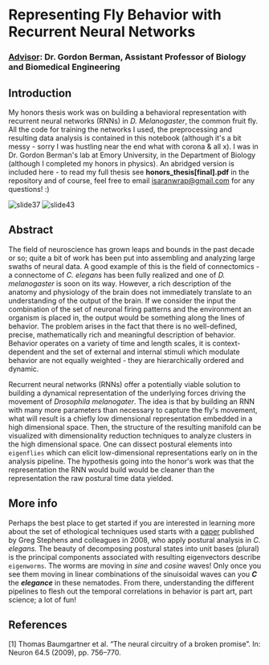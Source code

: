 
# Representing Fly Behavior with Recurrent Neural Networks 

### [Advisor](http://www.physics.emory.edu/home/people/bios/berman-gordon.html): Dr. Gordon Berman, Assistant Professor of Biology and Biomedical Engineering

## Introduction
My honors thesis work was on building a behavioral representation with recurrent neural networks (RNNs) in *D. Melanogaster*, the common fruit fly. 
All the code for training the networks I used, the preprocessing and resulting data analysis is contained in this notebook 
(although it's a bit messy - sorry I was hustling near the end what with corona & all x). I was in Dr. Gordon Berman's lab at Emory University,
in the Department of Biology (although I completed my honors in physics). An abridged version is included here - to read my full thesis see **honors_thesis[final].pdf** in the repository and of course, feel free to email isaranwrap@gmail.com for any questions! :) 

<p align=”center”>
  
![slide37](https://user-images.githubusercontent.com/30949122/90708986-06595400-e250-11ea-93e3-2da4f8970556.gif)
![slide43](https://user-images.githubusercontent.com/30949122/90708882-cabe8a00-e24f-11ea-92c9-230f56cf553d.gif)

</p>

## Abstract

The field of neuroscience has grown leaps and bounds in the past decade or so; 
quite a bit of work has been put into assembling and analyzing large swaths of neural data.
A good example of this is the field of connectomics - a connectome of *C. elegans* has been fully realized and one of *D. melanogaster* is soon on its way. However, a rich description of the anatomy and physiology of the brain does not immediately translate to an understanding of the output of the brain. If we consider the input the combination of the set of neuronal firing patterns and the environment an organism is placed in, the output would be something along the lines of behavior. The problem arises in the fact that there is no well-defined, precise, mathematically rich and meaningful description of behavior. Behavior operates on a variety of time and length scales, it is context-dependent and the set of external and internal stimuli which modulate behavior are not equally weighted - they are hierarchically ordered and dynamic. 

Recurrent neural networks (RNNs) offer a potentially viable solution to building a dynamical representation of the underlying forces driving the movement of *Drosophila melanogater*. The idea is that by building an RNN with many more parameters than necessary to capture the fly's movement, what will result is a chiefly low dimensional representation embedded in a high dimensional space. Then, the structure of the resulting manifold can be visualized with dimensionality reduction techniques to analyze clusters in the high dimensional space. One can dissect postural elements into `eigenflies` which can elicit low-dimensional representations early on in the analysis pipeline.  The hypothesis going into the honor's work was that the representation the RNN would build would be cleaner than the representation the raw postural time data yielded.

## More info

Perhaps the best place to get started if you are interested in learning more about the set of ethological techniques used starts with a [paper](https://journals.plos.org/ploscompbiol/article?id=10.1371/journal.pcbi.1000028) published by Greg Stephens and colleagues in 2008, who apply postural analysis in _C. elegans._ The beauty of decomposing postural states into unit bases (plural) is the principal components associated with resulting eigenvectors describe `eigenworms`. The worms are moving in *sine* and *cosine* waves! Only once you see them moving in linear combinations of the sinuisoidal waves can you **_C_** the **_elegance_** in these nematodes. From there, understanding the different pipelines to flesh out the temporal correlations in behavior is part art, part science; a lot of fun!

## References
<a id = "1"> [1] </a>
Thomas Baumgartner et al. “The neural circuitry of a broken promise”.
In: Neuron 64.5 (2009), pp. 756–770.
